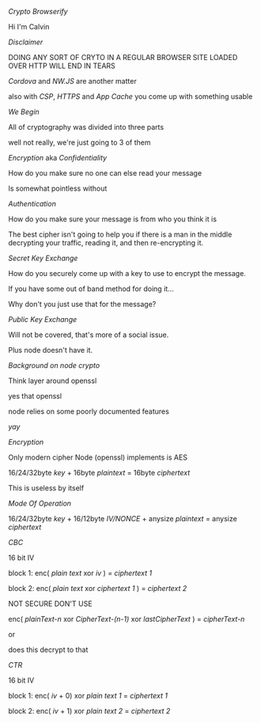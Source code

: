 *Crypto Browserify*

Hi I'm Calvin

*Disclaimer*

DOING ANY SORT OF CRYTO IN A REGULAR BROWSER SITE LOADED OVER HTTP WILL END IN TEARS

*Cordova* and *NW.JS* are another matter

also with *CSP*, *HTTPS* and  *App Cache* you come up with something usable

*We Begin*

All of cryptography was divided into three parts

well not really, we're just going to 3 of them

*Encryption* aka *Confidentiality*

How do you make sure no one can else read your message

Is somewhat pointless without

*Authentication*

How do you make sure your message is from who you think it is

The best cipher isn't going to help you if there is a man in the middle decrypting your traffic, reading it, and then re-encrypting it.

*Secret Key Exchange*

How do you securely come up with a key to use to encrypt the message.

If you have some out of band method for doing it...

Why don't you just use that for the message?

*Public Key Exchange*

Will not be covered, that's more of a social issue.

Plus node doesn't have it.

*Background on node crypto*

Think layer around openssl

yes that openssl

node relies on some poorly documented features

*yay*

*Encryption*

Only modern cipher Node (openssl) implements is AES

16/24/32byte *key* + 16byte *plaintext* = 16byte *ciphertext*

This is useless by itself

*Mode Of Operation*

16/24/32byte *key* + 16/12byte *IV/NONCE* + anysize *plaintext* = anysize *ciphertext*

*CBC*

16 bit IV

block 1: enc( *plain text* xor *iv* ) = *ciphertext 1*

block 2: enc( *plain text* xor *ciphertext 1* ) = *ciphertext 2*

NOT SECURE DON'T USE

enc( *plainText-n* xor *CipherText-(n-1)* xor *lastCipherText* ) = *cipherText-n*

or

does this decrypt to that

*CTR*

16 bit IV

block 1: enc( *iv* + 0) xor *plain text 1* = *ciphertext 1*

block 2: enc( *iv* + 1) xor *plain text 2* = *ciphertext 2*
